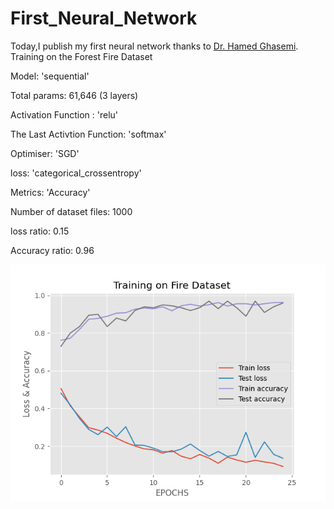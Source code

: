 # First_Neural_Network
Today,I publish my first neural network thanks to [Dr. Hamed Ghasemi](https://ir.linkedin.com/in/hamed-ghasemi-1010a8166). Training on the Forest Fire Dataset

Model: 'sequential'

Total params: 61,646 (3 layers)

Activation Function : 'relu'

The Last Activtion Function: 'softmax'

Optimiser: 'SGD'

loss: 'categorical_crossentropy'

Metrics: 'Accuracy'

Number of dataset files: 1000 

loss ratio: 0.15

Accuracy ratio: 0.96

![Loss Chart](https://github.com/HoseinNekouei/First_Neural_Network/blob/main/loss_chart.png)

